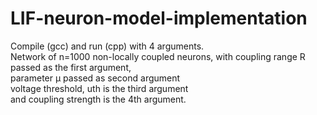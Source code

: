 # LIF-neuron-model-implementation
Compile (gcc) and run (cpp) with 4 arguments. </br>
Network of n=1000 non-locally coupled neurons, with coupling range R passed as the first argument, </br>
parameter μ passed as second argument
</br>voltage threshold, uth is the third argument
</br> and coupling strength is the 4th argument.
